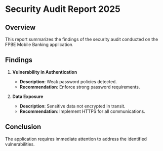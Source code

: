 # Security Audit Report 2025

## Overview
This report summarizes the findings of the security audit conducted on the FPBE Mobile Banking application.

## Findings
1. **Vulnerability in Authentication**
   - **Description**: Weak password policies detected.
   - **Recommendation**: Enforce strong password requirements.

2. **Data Exposure**
   - **Description**: Sensitive data not encrypted in transit.
   - **Recommendation**: Implement HTTPS for all communications.

## Conclusion
The application requires immediate attention to address the identified vulnerabilities.
